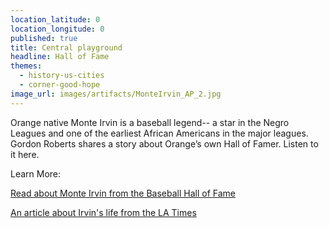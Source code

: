 ```yaml
---
location_latitude: 0
location_longitude: 0
published: true
title: Central playground
headline: Hall of Fame
themes:
  - history-us-cities
  - corner-good-hope
image_url: images/artifacts/MonteIrvin_AP_2.jpg
---
```

Orange native Monte Irvin is a baseball legend-- a star in the Negro Leagues and one of the earliest African Americans in the major leagues.  Gordon Roberts shares a story about Orange’s own Hall of Famer.  Listen to it here.  

Learn More:  

[Read about Monte Irvin from the Baseball Hall of Fame](http://baseballhall.org/hof/irvin-monte)  

[An article about Irvin's life from the LA Times](http://www.latimes.com/local/obituaries/la-me-0113-monte-irvin-20160113-story.html)